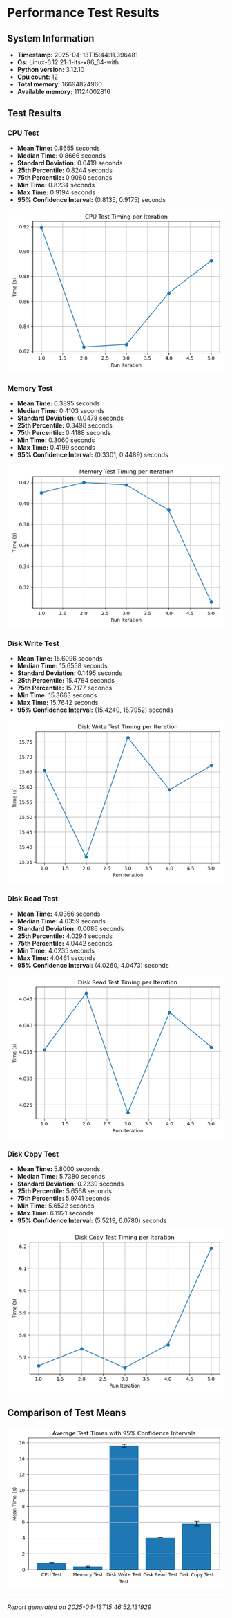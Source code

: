 # Performance Test Results

## System Information
- **Timestamp:** 2025-04-13T15:44:11.396481
- **Os:** Linux-6.12.21-1-lts-x86_64-with
- **Python version:** 3.12.10
- **Cpu count:** 12
- **Total memory:** 16694824960
- **Available memory:** 11124002816

## Test Results
### CPU Test
- **Mean Time:** 0.8655 seconds
- **Median Time:** 0.8666 seconds
- **Standard Deviation:** 0.0419 seconds
- **25th Percentile:** 0.8244 seconds
- **75th Percentile:** 0.9060 seconds
- **Min Time:** 0.8234 seconds
- **Max Time:** 0.9194 seconds
- **95% Confidence Interval:** (0.8135, 0.9175) seconds

![CPU Test Line Graph](graphs/cpu_test_line.png)

### Memory Test
- **Mean Time:** 0.3895 seconds
- **Median Time:** 0.4103 seconds
- **Standard Deviation:** 0.0478 seconds
- **25th Percentile:** 0.3498 seconds
- **75th Percentile:** 0.4188 seconds
- **Min Time:** 0.3060 seconds
- **Max Time:** 0.4199 seconds
- **95% Confidence Interval:** (0.3301, 0.4489) seconds

![Memory Test Line Graph](graphs/memory_test_line.png)

### Disk Write Test
- **Mean Time:** 15.6096 seconds
- **Median Time:** 15.6558 seconds
- **Standard Deviation:** 0.1495 seconds
- **25th Percentile:** 15.4784 seconds
- **75th Percentile:** 15.7177 seconds
- **Min Time:** 15.3663 seconds
- **Max Time:** 15.7642 seconds
- **95% Confidence Interval:** (15.4240, 15.7952) seconds

![Disk Write Test Line Graph](graphs/disk_write_test_line.png)

### Disk Read Test
- **Mean Time:** 4.0366 seconds
- **Median Time:** 4.0359 seconds
- **Standard Deviation:** 0.0086 seconds
- **25th Percentile:** 4.0294 seconds
- **75th Percentile:** 4.0442 seconds
- **Min Time:** 4.0235 seconds
- **Max Time:** 4.0461 seconds
- **95% Confidence Interval:** (4.0260, 4.0473) seconds

![Disk Read Test Line Graph](graphs/disk_read_test_line.png)

### Disk Copy Test
- **Mean Time:** 5.8000 seconds
- **Median Time:** 5.7380 seconds
- **Standard Deviation:** 0.2239 seconds
- **25th Percentile:** 5.6568 seconds
- **75th Percentile:** 5.9741 seconds
- **Min Time:** 5.6522 seconds
- **Max Time:** 6.1921 seconds
- **95% Confidence Interval:** (5.5219, 6.0780) seconds

![Disk Copy Test Line Graph](graphs/disk_copy_test_line.png)

## Comparison of Test Means
![Comparison Bar Chart](graphs/comparison_bar_chart.png)

---
*Report generated on 2025-04-13T15:46:52.131929*